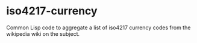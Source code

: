 iso4217-currency
================

Common Lisp code to aggregate a list of iso4217 currency codes from the wikipedia wiki on the subject.